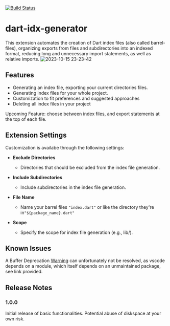 [![Build Status](https://dev.azure.com/timokz/dart-idx-generator/_apis/build/status%2Ftimokz.dart-idx-generator?branchName=main)](https://dev.azure.com/timokz/dart-idx-generator/_build/latest?definitionId=1&branchName=main)

# dart-idx-generator

This extension automates the creation of Dart index files (also called barrel-files), organizing exports from files and subdirectories into an indexed format, reducing long and unnecessary import statements, as well as relative imports.
![2023-10-15 23-23-42](https://github.com/timokz/dart-idx-generator/assets/68619123/5e836c89-88b3-4292-bcd7-2e5a43e7322f)


## Features

- Generating an index file, exporting your current directories files.
- Generating index files for your whole project.
- Customization to fit preferences and suggested approaches
- Deleting all index files in your project

Upcoming Feature: choose between index files, and export statements at the top of each file.

## Extension Settings

Customization is availabe through the following settings:


- **Exclude Directories**
  - Directories that should be excluded from the index file generation.
- **Include Subdirectories**
  - Include subdirectories in the index file generation.
- **File Name**
  - Name your barrel files `"index.dart"` or like the directory they're in`"${package_name}.dart"`


- **Scope**
  - Specify the scope for index file generation (e.g., lib/).


## Known Issues

A Buffer Deprecation [Warning](https://github.com/andrewrk/node-fd-slicer/issues/3) can unfortunately not be resolved,
as vscode depends on a module, which itself depends on an unmaintained package, see link provided.

## Release Notes


### 1.0.0

Initial release of basic functionalities.
Potential abuse of diskspace at your own risk.

